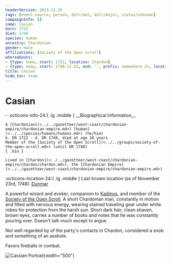 ```yaml
---
headerVersion: 2023.11.25
tags: [event-source, person, dufr/met, dufr/major, status/unknown]
campaignInfo: []
name: Casian
born: 1722
died: 1748
species: human
ancestry: Chardonian
gender: male
affiliations: [Society of the Open Scroll]
whereabouts:
- {type: home, start: 1722, location: Chardon}
- {type: away, start: 1748-11-23, end: '', prefix: somewhere in, location: Dunmar}
title: Casian
hide_toc: true
---
```


# Casian
<div class="grid cards ext-narrow-margin ext-one-column" markdown>
- :octicons-info-24:{ .lg .middle } __Biographical Information__

    A [Chardonian](<../../gazetteer/west-coast/chardonian-empire/chardonian-empire.md>) [human](<../../species/humans/humans.md>) (he/him)  
    b. DR 1722 - d. DR 1748, died at age 26 years  
    Member of the [Society of the Open Scroll](<../../groups/society-of-the-open-scroll.md>) (until DR 1748)  
    { .bio }

    Lived in [Chardon](<../../gazetteer/west-coast/chardonian-empire/chardon/chardon.md>), the [Chardonian Empire](<../../gazetteer/west-coast/chardonian-empire/chardonian-empire.md>)
</div>

:octicons-location-24:{ .lg .middle } Last known location (as of November 23rd, 1748): [Dunmar](<../../gazetteer/greater-dunmar/realms/dunmar/dunmar.md>)


A powerful wizard and evoker, companion to [Kadmos](<./kadmos.md>), and member of the [Society of the Open Scroll](<../../groups/society-of-the-open-scroll.md>). A short Chardonian man, constantly in motion and filled with nervous energy, wearing stained traveling gear under white robes for protection from the harsh sun. Short dark hair, clean shaven, brown eyes, carries a number of books and notes that he was constantly pouring over. Doesn’t talk much except to argue.

Not well regarded by of the party's contacts in Chardon, considered a snob and something of an asshole. 

Favors fireballs in combat. 

![Cassian Portrait](../../assets/cassian-portrait.png){width="500"}

